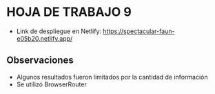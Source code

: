 # HOJA DE TRABAJO 9

* Link de despliegue en Netlify: https://spectacular-faun-e05b20.netlify.app/

## Observaciones

* Algunos resultados fueron limitados por la cantidad de información
* Se utilizó BrowserRouter
